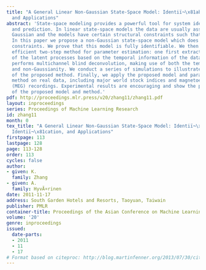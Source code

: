 ```yaml
---
title: "A General Linear Non-Gaussian State-Space Model: Identiï¬\x81ability, Identiï¬\x81cation,
  and Applications"
abstract: 'State-space modeling provides a powerful tool for system identification
  and prediction. In linear state-space models the data are usually assumed to be
  Gaussian and the models have certain structural constraints such that they are identifiable.
  In this paper we propose a non-Gaussian state-space model which does not have such
  constraints. We prove that this model is fully identifiable. We then propose an
  efficient two-step method for parameter estimation: one first extracts the subspace
  of the latent processes based on the temporal information of the data, and then
  performs multichannel blind deconvolution, making use of both the temporal information
  and non-Gaussianity. We conduct a series of simulations to illustrate the performance
  of the proposed method. Finally, we apply the proposed model and parameter estimation
  method on real data, including major world stock indices and magnetoencephalography
  (MEG) recordings. Experimental results are encouraging and show the practical usefulness
  of the proposed model and method.'
pdf: http://proceedings.mlr.press/v20/zhang11/zhang11.pdf
layout: inproceedings
series: Proceedings of Machine Learning Research
id: zhang11
month: 0
tex_title: "A General Linear Non-Gaussian State-Space Model: Identiï¬\x81ability,
  Identiï¬\x81cation, and Applications"
firstpage: 113
lastpage: 128
page: 113-128
order: 113
cycles: false
author:
- given: K.
  family: Zhang
- given: A.
  family: HyvÃ¤rinen
date: 2011-11-17
address: South Garden Hotels and Resorts, Taoyuan, Taiwain
publisher: PMLR
container-title: Proceedings of the Asian Conference on Machine Learning
volume: '20'
genre: inproceedings
issued:
  date-parts:
  - 2011
  - 11
  - 17
# Format based on citeproc: http://blog.martinfenner.org/2013/07/30/citeproc-yaml-for-bibliographies/
---
```

